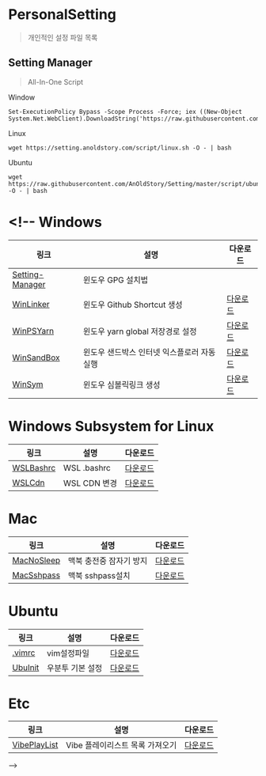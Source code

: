 # PersonalSetting

> 개인적인 설정 파일 목록

## Setting Manager

> All-In-One Script

Window

```
Set-ExecutionPolicy Bypass -Scope Process -Force; iex ((New-Object System.Net.WebClient).DownloadString('https://raw.githubusercontent.com/AnOldStory/Setting/master/script/window.ps1'))
```

Linux

```
wget https://setting.anoldstory.com/script/linux.sh -O - | bash
```

Ubuntu

```
wget https://raw.githubusercontent.com/AnOldStory/Setting/master/script/ubuntu.sh -O - | bash
```

# <!-- Windows

| 링크                                                                                         | 설명                                       | 다운로드                                                            |
| -------------------------------------------------------------------------------------------- | ------------------------------------------ | ------------------------------------------------------------------- |
| [Setting-Manager](https://help.github.com/en/articles/telling-git-about-your-signing-key)    | 윈도우 GPG 설치법                          |                                                                     |
| [WinLinker](https://raw.githubusercontent.com/AnOldStory/Setting/master/Win/WinLinker.bat)   | 윈도우 Github Shortcut 생성                | [다운로드](https://anoldstory.github.io/Setting/Win/WinLinker.bat)  |
| [WinPSYarn](https://raw.githubusercontent.com/AnOldStory/Setting/master/Win/WinPSYarn.bat)   | 윈도우 yarn global 저장경로 설정           | [다운로드](https://anoldstory.github.io/Setting/Win/WinPSYarn.bat)  |
| [WinSandBox](https://raw.githubusercontent.com/AnOldStory/Setting/master/Win/WinSandBox.wsb) | 윈도우 샌드박스 인터넷 익스플로러 자동실행 | [다운로드](https://anoldstory.github.io/Setting/Win/WinSandBox.wsb) |
| [WinSym](https://raw.githubusercontent.com/AnOldStory/Setting/master/Win/WinSym.bat)         | 윈도우 심볼릭링크 생성                     | [다운로드](https://anoldstory.github.io/Setting/Win/WinSym.bat)     |

# Windows Subsystem for Linux

| 링크                                                                                      | 설명         | 다운로드                                                          |
| ----------------------------------------------------------------------------------------- | ------------ | ----------------------------------------------------------------- |
| [WSLBashrc](https://raw.githubusercontent.com/AnOldStory/Setting/master/WSL/WSLBashrc.sh) | WSL .bashrc  | [다운로드](https://anoldstory.github.io/Setting/WSL/WSLBashrc.sh) |
| [WSLCdn](https://raw.githubusercontent.com/AnOldStory/Setting/master/WSL/WSLCdn.sh)       | WSL CDN 변경 | [다운로드](https://anoldstory.github.io/Setting/WSL/WSLCdn.sh)    |

# Mac

| 링크                                                                                        | 설명                    | 다운로드                                                           |
| ------------------------------------------------------------------------------------------- | ----------------------- | ------------------------------------------------------------------ |
| [MacNoSleep](https://raw.githubusercontent.com/AnOldStory/Setting/master/Mac/MacNoSleep.sh) | 맥북 충전중 잠자기 방지 | [다운로드](https://anoldstory.github.io/Setting/Mac/MacNoSleep.sh) |
| [MacSshpass](https://raw.githubusercontent.com/AnOldStory/Setting/master/Mac/MacSshpass.sh) | 맥북 sshpass설치        | [다운로드](https://anoldstory.github.io/Setting/Mac/MacSshpass.sh) |

# Ubuntu

| 링크                                                                                     | 설명             | 다운로드                                                           |
| ---------------------------------------------------------------------------------------- | ---------------- | ------------------------------------------------------------------ |
| [.vimrc](https://raw.githubusercontent.com/AnOldStory/Setting/master/Ubuntu/.vimrc)      | vim설정파일      | [다운로드](https://anoldstory.github.io/Setting/Ubuntu/.vimrc)     |
| [UbuInit](https://raw.githubusercontent.com/AnOldStory/Setting/master/Ubuntu/UbuInit.sh) | 우분투 기본 설정 | [다운로드](https://anoldstory.github.io/Setting/Ubuntu/UbuInit.sh) |

# Etc

| 링크                                                                                            | 설명                            | 다운로드                                                             |
| ----------------------------------------------------------------------------------------------- | ------------------------------- | -------------------------------------------------------------------- |
| [VibePlayList](https://raw.githubusercontent.com/AnOldStory/Setting/master/etc/VibePlayList.js) | Vibe 플레이리스트 목록 가져오기 | [다운로드](https://anoldstory.github.io/Setting/etc/VibePlayList.js) |

-->

<!--
| []() | test |
| [이름](파일링크주소) | 설명 | 다운주소
-->
